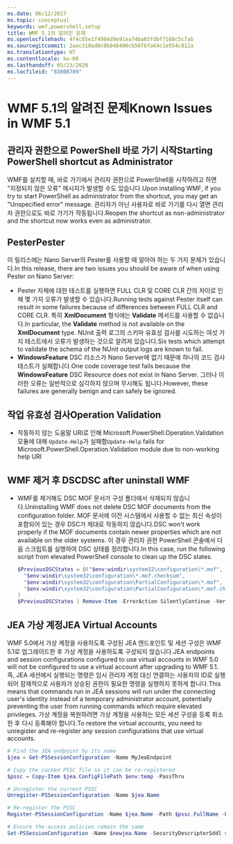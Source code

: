 ```yaml
---
ms.date: 06/12/2017
ms.topic: conceptual
keywords: wmf,powershell,setup
title: WMF 5.1의 알려진 문제
ms.openlocfilehash: 4f4c85e1f4984d9e91ea74ba65fdbf7188c5c7ab
ms.sourcegitcommit: 2aec310ad0c0b048400cb56f6fa64c1e554c812a
ms.translationtype: HT
ms.contentlocale: ko-KR
ms.lasthandoff: 05/23/2020
ms.locfileid: "83808709"
---
```

# <a name="known-issues-in-wmf-51"></a><span data-ttu-id="4551c-103">WMF 5.1의 알려진 문제</span><span class="sxs-lookup"><span data-stu-id="4551c-103">Known Issues in WMF 5.1</span></span>

## <a name="starting-powershell-shortcut-as-administrator"></a><span data-ttu-id="4551c-104">관리자 권한으로 PowerShell 바로 가기 시작</span><span class="sxs-lookup"><span data-stu-id="4551c-104">Starting PowerShell shortcut as Administrator</span></span>

<span data-ttu-id="4551c-105">WMF를 설치할 때, 바로 가기에서 관리자 권한으로 PowerShell을 시작하려고 하면 "지정되지 않은 오류" 메시지가 발생할 수도 있습니다.</span><span class="sxs-lookup"><span data-stu-id="4551c-105">Upon installing WMF, if you try to start PowerShell as administrator from the shortcut, you may get an "Unspecified error" message.</span></span> <span data-ttu-id="4551c-106">관리자가 아닌 사용자로 바로 가기를 다시 열면 관리자 권한으로도 바로 가기가 작동됩니다.</span><span class="sxs-lookup"><span data-stu-id="4551c-106">Reopen the shortcut as non-administrator and the shortcut now works even as administrator.</span></span>

## <a name="pester"></a><span data-ttu-id="4551c-107">Pester</span><span class="sxs-lookup"><span data-stu-id="4551c-107">Pester</span></span>

<span data-ttu-id="4551c-108">이 릴리스에는 Nano Server의 Pester를 사용할 때 알아야 하는 두 가지 문제가 있습니다.</span><span class="sxs-lookup"><span data-stu-id="4551c-108">In this release, there are two issues you should be aware of when using Pester on Nano Server:</span></span>

- <span data-ttu-id="4551c-109">Pester 자체에 대한 테스트를 실행하면 FULL CLR 및 CORE CLR 간의 차이로 인해 몇 가지 오류가 발생할 수 있습니다.</span><span class="sxs-lookup"><span data-stu-id="4551c-109">Running tests against Pester itself can result in some failures because of differences between FULL CLR and CORE CLR.</span></span> <span data-ttu-id="4551c-110">특히 **XmlDocument** 형식에는 **Validate** 메서드를 사용할 수 없습니다.</span><span class="sxs-lookup"><span data-stu-id="4551c-110">In particular, the **Validate** method is not available on the **XmlDocument** type.</span></span> <span data-ttu-id="4551c-111">NUnit 출력 로그의 스키마 유효성 검사를 시도하는 여섯 가지 테스트에서 오류가 발생하는 것으로 알려져 있습니다.</span><span class="sxs-lookup"><span data-stu-id="4551c-111">Six tests which attempt to validate the schema of the NUnit output logs are known to fail.</span></span>
- <span data-ttu-id="4551c-112">**WindowsFeature** DSC 리소스가 Nano Server에 없기 때문에 하나의 코드 검사 테스트가 실패합니다.</span><span class="sxs-lookup"><span data-stu-id="4551c-112">One code coverage test fails because the **WindowsFeature** DSC Resource does not exist in Nano Server.</span></span> <span data-ttu-id="4551c-113">그러나 이러한 오류는 일반적으로 심각하지 않으며 무시해도 됩니다.</span><span class="sxs-lookup"><span data-stu-id="4551c-113">However, these failures are generally benign and can safely be ignored.</span></span>

## <a name="operation-validation"></a><span data-ttu-id="4551c-114">작업 유효성 검사</span><span class="sxs-lookup"><span data-stu-id="4551c-114">Operation Validation</span></span>

- <span data-ttu-id="4551c-115">작동하지 않는 도움말 URI로 인해 Microsoft.PowerShell.Operation.Validation 모듈에 대해 `Update-Help`가 실패함</span><span class="sxs-lookup"><span data-stu-id="4551c-115">`Update-Help` fails for Microsoft.PowerShell.Operation.Validation module due to non-working help URI</span></span>

## <a name="dsc-after-uninstall-wmf"></a><span data-ttu-id="4551c-116">WMF 제거 후 DSC</span><span class="sxs-lookup"><span data-stu-id="4551c-116">DSC after uninstall WMF</span></span>

- <span data-ttu-id="4551c-117">WMF를 제거해도 DSC MOF 문서가 구성 폴더에서 삭제되지 않습니다.</span><span class="sxs-lookup"><span data-stu-id="4551c-117">Uninstalling WMF does not delete DSC MOF documents from the configuration folder.</span></span> <span data-ttu-id="4551c-118">MOF 문서에 이전 시스템에서 사용할 수 없는 최신 속성이 포함되어 있는 경우 DSC가 제대로 작동하지 않습니다.</span><span class="sxs-lookup"><span data-stu-id="4551c-118">DSC won't work properly if the MOF documents contain newer properties which are not available on the older systems.</span></span> <span data-ttu-id="4551c-119">이 경우 관리자 권한 PowerShell 콘솔에서 다음 스크립트를 실행하여 DSC 상태를 정리합니다.</span><span class="sxs-lookup"><span data-stu-id="4551c-119">In this case, run the following script from elevated PowerShell console to clean up the DSC states.</span></span>

  ```powershell
  $PreviousDSCStates = @("$env:windir\system32\configuration\*.mof",
    "$env:windir\system32\configuration\*.mof.checksum",
    "$env:windir\system32\configuration\PartialConfiguration\*.mof",
    "$env:windir\system32\configuration\PartialConfiguration\*.mof.checksum"
  )
  $PreviousDSCStates | Remove-Item -ErrorAction SilentlyContinue -Verbose
  ```

## <a name="jea-virtual-accounts"></a><span data-ttu-id="4551c-120">JEA 가상 계정</span><span class="sxs-lookup"><span data-stu-id="4551c-120">JEA Virtual Accounts</span></span>

<span data-ttu-id="4551c-121">WMF 5.0에서 가상 계정을 사용하도록 구성된 JEA 엔드포인트 및 세션 구성은 WMF 5.1로 업그레이드한 후 가상 계정을 사용하도록 구성되지 않습니다.</span><span class="sxs-lookup"><span data-stu-id="4551c-121">JEA endpoints and session configurations configured to use virtual accounts in WMF 5.0 will not be configured to use a virtual account after upgrading to WMF 5.1.</span></span> <span data-ttu-id="4551c-122">즉, JEA 세션에서 실행되는 명령은 임시 관리자 계정 대신 연결하는 사용자의 ID로 실행되어 잠재적으로 사용자가 상승된 권한이 필요한 명령을 실행하지 못하게 합니다.</span><span class="sxs-lookup"><span data-stu-id="4551c-122">This means that commands run in JEA sessions will run under the connecting user's identity instead of a temporary administrator account, potentially preventing the user from running commands which require elevated privileges.</span></span> <span data-ttu-id="4551c-123">가상 계정을 복원하려면 가상 계정을 사용하는 모든 세션 구성을 등록 취소한 후 다시 등록해야 합니다.</span><span class="sxs-lookup"><span data-stu-id="4551c-123">To restore the virtual accounts, you need to unregister and re-register any session configurations that use virtual accounts.</span></span>

```powershell
# Find the JEA endpoint by its name
$jea = Get-PSSessionConfiguration -Name MyJeaEndpoint

# Copy the cached PSSC file so it can be re-registered
$pssc = Copy-Item $jea.ConfigFilePath $env:temp -PassThru

# Unregister the current PSSC
Unregister-PSSessionConfiguration -Name $jea.Name

# Re-register the PSSC
Register-PSSessionConfiguration -Name $jea.Name -Path $pssc.FullName -Force

# Ensure the access policies remain the same
Set-PSSessionConfiguration -Name $newjea.Name -SecurityDescriptorSddl $jea.SecurityDescriptorSddl
```

